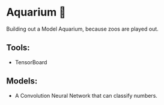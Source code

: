 # Aquarium 🐠
Building out a Model Aquarium, because zoos are played out. 

## Tools:
- TensorBoard

## Models:
- A Convolution Neural Network that can classify numbers.
